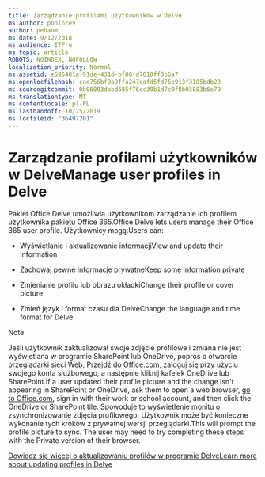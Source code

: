 ```yaml
---
title: Zarządzanie profilami użytkowników w Delve
ms.author: ponincev
author: pebaum
ms.date: 9/12/2018
ms.audience: ITPro
ms.topic: article
ROBOTS: NOINDEX, NOFOLLOW
localization_priority: Normal
ms.assetid: e595481a-91de-431d-bf86-d7610ff3b6a7
ms.openlocfilehash: cae756bf9a9ffa247cafd5fd76e913f3185bdb28
ms.sourcegitcommit: 0b06093dabd685f76cc39b1d7c0f8b03883b6e79
ms.translationtype: MT
ms.contentlocale: pl-PL
ms.lasthandoff: 10/25/2019
ms.locfileid: "36497201"
---
```

# <a name="manage-user-profiles-in-delve"></a><span data-ttu-id="1205a-102">Zarządzanie profilami użytkowników w Delve</span><span class="sxs-lookup"><span data-stu-id="1205a-102">Manage user profiles in Delve</span></span>

<span data-ttu-id="1205a-103">Pakiet Office Delve umożliwia użytkownikom zarządzanie ich profilem użytkownika pakietu Office 365.</span><span class="sxs-lookup"><span data-stu-id="1205a-103">Office Delve lets users manage their Office 365 user profile.</span></span> <span data-ttu-id="1205a-104">Użytkownicy mogą:</span><span class="sxs-lookup"><span data-stu-id="1205a-104">Users can:</span></span>
  
- <span data-ttu-id="1205a-105">Wyświetlanie i aktualizowanie informacji</span><span class="sxs-lookup"><span data-stu-id="1205a-105">View and update their information</span></span>
    
- <span data-ttu-id="1205a-106">Zachowaj pewne informacje prywatne</span><span class="sxs-lookup"><span data-stu-id="1205a-106">Keep some information private</span></span>
    
- <span data-ttu-id="1205a-107">Zmienianie profilu lub obrazu okładki</span><span class="sxs-lookup"><span data-stu-id="1205a-107">Change their profile or cover picture</span></span>
    
- <span data-ttu-id="1205a-108">Zmień język i format czasu dla Delve</span><span class="sxs-lookup"><span data-stu-id="1205a-108">Change the language and time format for Delve</span></span>
    
> [!NOTE]
> <span data-ttu-id="1205a-109">Jeśli użytkownik zaktualizował swoje zdjęcie profilowe i zmiana nie jest wyświetlana w programie SharePoint lub OneDrive, poproś o otwarcie przeglądarki sieci Web, [Przejdź do Office.com](https://www.office.com), zaloguj się przy użyciu swojego konta służbowego, a następnie kliknij kafelek OneDrive lub SharePoint.</span><span class="sxs-lookup"><span data-stu-id="1205a-109">If a user updated their profile picture and the change isn't appearing in SharePoint or OneDrive, ask them to open a web browser, [go to Office.com](https://www.office.com), sign in with their work or school account, and then click the OneDrive or SharePoint tile.</span></span> <span data-ttu-id="1205a-110">Spowoduje to wyświetlenie monitu o zsynchronizowanie zdjęcia profilowego. Użytkownik może być konieczne wykonanie tych kroków z prywatnej wersji przeglądarki.</span><span class="sxs-lookup"><span data-stu-id="1205a-110">This will prompt the profile picture to sync. The user may need to try completing these steps with the Private version of their browser.</span></span> 
  
[<span data-ttu-id="1205a-111">Dowiedz się więcej o aktualizowaniu profilów w programie Delve</span><span class="sxs-lookup"><span data-stu-id="1205a-111">Learn more about updating profiles in Delve</span></span>](https://go.microsoft.com/fwlink/?linkid=735070)
  

